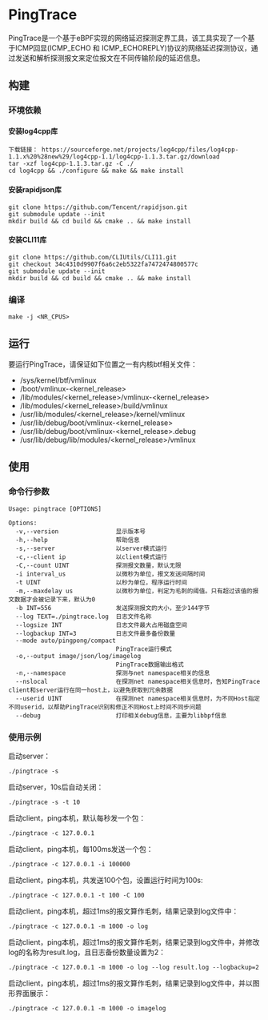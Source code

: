 # PingTrace
PingTrace是一个基于eBPF实现的网络延迟探测定界工具，该工具实现了一个基于ICMP回显(ICMP_ECHO 和 ICMP_ECHOREPLY)协议的网络延迟探测协议，通过发送和解析探测报文来定位报文在不同传输阶段的延迟信息。
## 构建
### 环境依赖

#### 安装log4cpp库

```
下载链接： https://sourceforge.net/projects/log4cpp/files/log4cpp-1.1.x%20%28new%29/log4cpp-1.1/log4cpp-1.1.3.tar.gz/download
tar -xzf log4cpp-1.1.3.tar.gz -C ./
cd log4cpp && ./configure && make && make install
```

#### 安装rapidjson库

```
git clone https://github.com/Tencent/rapidjson.git
git submodule update --init
mkdir build && cd build && cmake .. && make install
```

#### 安装CLI11库

```
git clone https://github.com/CLIUtils/CLI11.git
git checkout 34c4310d9907f6a6c2eb5322fa7472474800577c
git submodule update --init
mkdir build && cd build && cmake .. && make install
```

### 编译
```
make -j <NR_CPUS>
```
## 运行
要运行PingTrace，请保证如下位置之一有内核btf相关文件：
- /sys/kernel/btf/vmlinux
- /boot/vmlinux-<kernel_release>
- /lib/modules/<kernel_release>/vmlinux-<kernel_release>
- /lib/modules/<kernel_release>/build/vmlinux
- /usr/lib/modules/<kernel_release>/kernel/vmlinux
- /usr/lib/debug/boot/vmlinux-<kernel_release>
- /usr/lib/debug/boot/vmlinux-<kernel_release>.debug
- /usr/lib/debug/lib/modules/<kernel_release>/vmlinux

## 使用
### 命令行参数
```
Usage: pingtrace [OPTIONS]

Options:
  -v,--version                显示版本号
  -h,--help                   帮助信息
  -s,--server                 以server模式运行
  -c,--client ip              以client模式运行
  -C,--count UINT             探测报文数量，默认无限
  -i interval_us              以微秒为单位，报文发送间隔时间
  -t UINT                     以秒为单位，程序运行时间
  -m,--maxdelay us            以微秒为单位，判定为毛刺的阈值。只有超过该值的报文数据才会被记录下来，默认为0
  -b INT=556                  发送探测报文的大小，至少144字节
  --log TEXT=./pingtrace.log  日志文件名称
  --logsize INT               日志文件最大占用磁盘空间
  --logbackup INT=3           日志文件最多备份数量
  --mode auto/pingpong/compact
                              PingTrace运行模式
  -o,--output image/json/log/imagelog
                              PingTrace数据输出格式
  -n,--namespace              探测与net namespace相关的信息
  --nslocal                   在探测net namespace相关信息时，告知PingTrace client和server运行在同一host上，以避免获取到冗余数据
  --userid UINT               在探测net namespace相关信息时，为不同Host指定不同userid，以帮助PingTrace识别和修正不同Host上时间不同步问题
  --debug                     打印相关debug信息，主要为libbpf信息
```
### 使用示例
启动server：
```
./pingtrace -s
```
启动server，10s后自动关闭：
```
./pingtrace -s -t 10
```
启动client，ping本机，默认每秒发一个包：
```
./pingtrace -c 127.0.0.1
```
启动client，ping本机，每100ms发送一个包：
```
./pingtrace -c 127.0.0.1 -i 100000
```
启动client，ping本机，共发送100个包，设置运行时间为100s:
```
./pingtrace -c 127.0.0.1 -t 100 -C 100
```
启动client，ping本机，超过1ms的报文算作毛刺，结果记录到log文件中：
```
./pingtrace -c 127.0.0.1 -m 1000 -o log
```
启动client，ping本机，超过1ms的报文算作毛刺，结果记录到log文件中，并修改log的名称为result.log，且日志备份数量设置为2：
```
./pingtrace -c 127.0.0.1 -m 1000 -o log --log result.log --logbackup=2
```
启动client，ping本机，超过1ms的报文算作毛刺，结果记录到log文件中，并以图形界面展示：
```
./pingtrace -c 127.0.0.1 -m 1000 -o imagelog
```